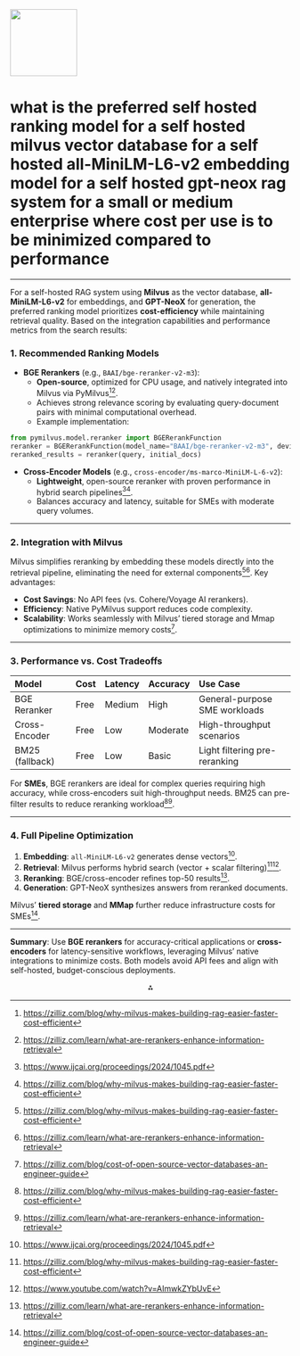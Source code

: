 <img src="https://r2cdn.perplexity.ai/pplx-full-logo-primary-dark%402x.png" class="logo" width="120"/>

# what is the preferred self hosted ranking model for a self hosted milvus vector database for a self hosted all-MiniLM-L6-v2 embedding model for a self hosted gpt-neox rag system for a small or medium enterprise where cost per use is to be minimized compared to performance

---
For a self-hosted RAG system using **Milvus** as the vector database, **all-MiniLM-L6-v2** for embeddings, and **GPT-NeoX** for generation, the preferred ranking model prioritizes **cost-efficiency** while maintaining retrieval quality. Based on the integration capabilities and performance metrics from the search results:

### **1. Recommended Ranking Models**

- **BGE Rerankers** (e.g., `BAAI/bge-reranker-v2-m3`):
    - **Open-source**, optimized for CPU usage, and natively integrated into Milvus via PyMilvus[^4][^5].
    - Achieves strong relevance scoring by evaluating query-document pairs with minimal computational overhead.
    - Example implementation:

```python
from pymilvus.model.reranker import BGERerankFunction
reranker = BGERerankFunction(model_name="BAAI/bge-reranker-v2-m3", device="cpu")  # CPU-friendly
reranked_results = reranker(query, initial_docs)
```

- **Cross-Encoder Models** (e.g., `cross-encoder/ms-marco-MiniLM-L-6-v2`):
    - **Lightweight**, open-source reranker with proven performance in hybrid search pipelines[^2][^4].
    - Balances accuracy and latency, suitable for SMEs with moderate query volumes.

---

### **2. Integration with Milvus**

Milvus simplifies reranking by embedding these models directly into the retrieval pipeline, eliminating the need for external components[^4][^5]. Key advantages:

- **Cost Savings**: No API fees (vs. Cohere/Voyage AI rerankers).
- **Efficiency**: Native PyMilvus support reduces code complexity.
- **Scalability**: Works seamlessly with Milvus’ tiered storage and Mmap optimizations to minimize memory costs[^8].

---

### **3. Performance vs. Cost Tradeoffs**

| Model | Cost | Latency | Accuracy | Use Case |
| :-- | :-- | :-- | :-- | :-- |
| BGE Reranker | Free | Medium | High | General-purpose SME workloads |
| Cross-Encoder | Free | Low | Moderate | High-throughput scenarios |
| BM25 (fallback) | Free | Low | Basic | Light filtering pre-reranking |

For **SMEs**, BGE rerankers are ideal for complex queries requiring high accuracy, while cross-encoders suit high-throughput needs. BM25 can pre-filter results to reduce reranking workload[^4][^5].

---

### **4. Full Pipeline Optimization**

1. **Embedding**: `all-MiniLM-L6-v2` generates dense vectors[^2].
2. **Retrieval**: Milvus performs hybrid search (vector + scalar filtering)[^4][^7].
3. **Reranking**: BGE/cross-encoder refines top-50 results[^5].
4. **Generation**: GPT-NeoX synthesizes answers from reranked documents.

Milvus’ **tiered storage** and **MMap** further reduce infrastructure costs for SMEs[^8].

---

**Summary**: Use **BGE rerankers** for accuracy-critical applications or **cross-encoders** for latency-sensitive workflows, leveraging Milvus’ native integrations to minimize costs. Both models avoid API fees and align with self-hosted, budget-conscious deployments.

<div style="text-align: center">⁂</div>

[^1]: https://www.shakudo.io/blog/top-9-vector-databases

[^2]: https://www.ijcai.org/proceedings/2024/1045.pdf

[^3]: https://www.reddit.com/r/vectordatabase/comments/1dcvyrm/choosing_a_vector_db_for_100_million_pages_of/

[^4]: https://zilliz.com/blog/why-milvus-makes-building-rag-easier-faster-cost-efficient

[^5]: https://zilliz.com/learn/what-are-rerankers-enhance-information-retrieval

[^6]: https://www.singlestore.com/blog/choosing-a-vector-database-for-your-gen-ai-stack/

[^7]: https://www.youtube.com/watch?v=AImwkZYbUvE

[^8]: https://zilliz.com/blog/cost-of-open-source-vector-databases-an-engineer-guide

[^9]: https://www.cloudraft.io/blog/top-5-vector-databases

[^10]: https://huggingface.co/sentence-transformers/all-MiniLM-L6-v2

[^11]: https://writingmate.ai/blog/the-best-embedding-models

[^12]: https://milvus.io/docs/comparison.md

[^13]: https://www.reddit.com/r/LocalLLaMA/comments/1e63m16/vector_database_pgvector_vs_milvus_vs_weaviate/

[^14]: https://milvus.io/docs/integrate_with_langchain.md

[^15]: https://www.datacamp.com/blog/the-top-5-vector-databases

[^16]: https://github.com/milvus-io/bootcamp/blob/master/bootcamp/model/embedding_functions.ipynb

[^17]: https://github.com/taishi-i/awesome-ChatGPT-repositories

[^18]: https://www.reddit.com/r/vectordatabase/comments/170j6zd/my_strategy_for_picking_a_vector_database_a/

[^19]: https://zilliz.com/learn/using-milvus-and-haystack-for-building-efficient-rag-pinepipes

[^20]: https://arxiv.org/html/2402.06196v2

[^21]: https://github.com/milvus-io/milvus/discussions/6302

[^22]: https://milvus.io/blog/introducing-pymilvus-integrations-with-embedding-models.md

[^23]: https://www.reddit.com/r/LocalLLaMA/comments/16cdsv6/which_sentence_transformer_is_the_best_one_for/

[^24]: https://www.reddit.com/r/vectordatabase/comments/1dcvyrm/choosing_a_vector_db_for_100_million_pages_of/

[^25]: https://towardsdatascience.com/dance-between-dense-and-sparse-embeddings-enabling-hybrid-search-in-langchain-milvus-7c8de54dda24/

[^26]: https://milvus.io/blog/milvus-2-4-nvidia-cagra-gpu-index-multivector-search-sparse-vector-support.md

[^27]: https://milvus.io

[^28]: https://www.linkedin.com/pulse/learn-how-milvus-24-enhances-search-capabilities-more-tt1sc

[^29]: https://milvus.io/docs/integrate_with_bentoml.md

[^30]: https://news.ycombinator.com/item?id=37764489

[^31]: https://docs.haystack.deepset.ai/v1.25/docs/ranker

[^32]: https://svectordb.com/blog/pinecone-vs-milvus

[^33]: https://milvus.io/docs/embeddings.md

[^34]: https://milvus.io/docs/multimodal_rag_with_milvus.md

[^35]: https://aclanthology.org/2025.coling-industry.51.pdf

[^36]: https://zilliz.com/learn/mastering-bm25-a-deep-dive-into-the-algorithm-and-application-in-milvus

